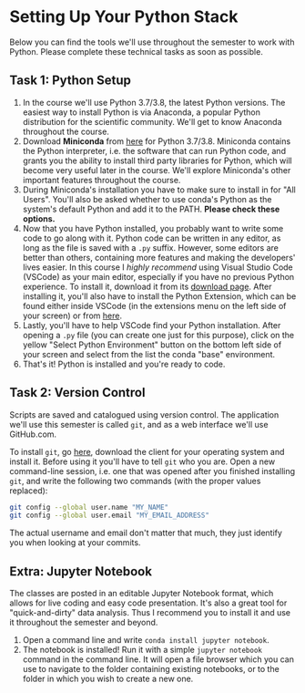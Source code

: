 # Setting Up Your Python Stack

Below you can find the tools we'll use throughout the semester to work with Python. Please complete these technical tasks as soon as possible.

## Task 1: Python Setup

1. In the course we'll use Python 3.7/3.8, the latest Python versions. The easiest way to install Python is via Anaconda, a popular Python distribution for the scientific community. We'll get to know Anaconda throughout the course.
2. Download __Miniconda__ from [here](https://conda.io/miniconda.html) for Python 3.7/3.8. Miniconda contains the Python interpreter, i.e. the software that can run Python code, and grants you the ability to install third party libraries for Python, which will become very useful later in the course. We'll explore Miniconda's other important features throughout the course.
3. During Miniconda's installation you have to make sure to install in for "All Users". You'll also be asked whether to use conda's Python as the system's default Python and add it to the PATH. __Please check these options.__
4. Now that you have Python installed, you probably want to write some code to go along with it. Python code can be written in any editor, as long as the file is saved with a `.py` suffix. However, some editors are better than others, containing more features and making the developers' lives easier. In this course I _highly recommend_ using Visual Studio Code (VSCode) as your main editor, especially if you have no previous Python experience. To install it, download it from its [download page](https://code.visualstudio.com/Download). After installing it, you'll also have to install the Python Extension, which can be found either inside VSCode (in the extensions menu on the left side of your screen) or from [here](https://marketplace.visualstudio.com/items?itemName=ms-python.python).
5. Lastly, you'll have to help VSCode find your Python installation. After opening a `.py` file (you can create one just for this purpose), click on the yellow "Select Python Environment" button on the bottom left side of your screen and select from the list the conda "base" environment.
6. That's it! Python is installed and you're ready to code.

## Task 2: Version Control

Scripts are saved and catalogued using version control. The application we'll use this semester is called `git`, and as a web interface we'll use GitHub.com.

To install `git`, go [here](https://git-scm.com/downloads), download the client for your operating system and install it. Before using it you'll have to tell `git` who you are. Open a new command-line session, i.e. one that was opened after you finished installing `git`, and write the following two commands (with the proper values replaced):

```bash
git config --global user.name "MY_NAME"
git config --global user.email "MY_EMAIL_ADDRESS"
```

The actual username and email don't matter that much, they just identify you when looking at your commits.
<!--
## Task 3: Repl.it

The first exercise will be written, run and submitted using `repl.it`, a website in which you can write and execute Python code, alongside many other languages. Please [go there](https://repl.it/repls) and sign up. Then go to [our classroom](https://repl.it/community/classrooms/136766) and click "Take and Learn" to enroll yourself. You should see the details of your first assignment there. Submission is also done through the `repl.it` interface. -->

## Extra: Jupyter Notebook

The classes are posted in an editable Jupyter Notebook format, which allows for live coding and easy code presentation. It's also a great tool for "quick-and-dirty" data analysis. Thus I recommend you to install it and use it throughout the semester and beyond.

1. Open a command line and write `conda install jupyter notebook`.
2. The notebook is installed! Run it with a simple `jupyter notebook` command in the command line. It will open a file browser which you can use to navigate to the folder containing existing notebooks, or to the folder in which you wish to create a new one.
